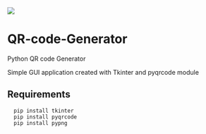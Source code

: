 <img src='https://raw.githubusercontent.com/gpasxalis/images/main/python.png?token=ACUHQOLIKVMJBBOTWXBPGIDBLTHKO'>

# QR-code-Generator
Python QR code Generator

Simple GUI application created with Tkinter and pyqrcode module

## Requirements
      pip install tkinter
      pip install pyqrcode
      pip install pypng
